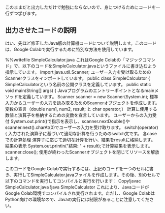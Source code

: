 このままだと出力しただけで勉強にならないので、身につけるためにコードを一行ずつ学びます。

出力させたコードの説明
---------------------------------
はい、先ほど修正したJava版の計算機コードについて説明します。このコードは、Google Colabで実行するために特別な方法を使用しています。

%%writefile SimpleCalculator.java
これはGoogle Colabの「マジックコマンド」で、以下のコードをSimpleCalculator.javaというファイルに書き込むよう指示しています。
import java.util.Scanner;
ユーザー入力を受け取るためのScannerクラスをインポートしています。
public class SimpleCalculator {
SimpleCalculatorという名前の公開クラスを定義しています。
public static void main(String[] args) {
Javaプログラムのエントリーポイントとなるmainメソッドを定義しています。
Scanner scanner = new Scanner(System.in);
標準入力からユーザーの入力を読み取るためのScannerオブジェクトを作成します。
変数の宣言（double num1, num2, result; と char operator;）
計算に使用する数値と演算子を格納するための変数を宣言しています。
ユーザーからの入力受付
System.out.print()で指示を表示し、scanner.nextDouble()やscanner.next().charAt(0)でユーザーの入力を受け取ります。
switch(operator) {
入力された演算子に基づいて適切な計算を行うためのswitch文です。
各caseでの計算処理
演算子に応じて適切な計算を行い、結果をresultに格納します。
結果の表示
System.out.println("結果: " + result);で計算結果を表示します。
scanner.close();
使用が終わったScannerオブジェクトを閉じてリソースを解放します。

このコードをGoogle Colabで実行するには、上記のコードを一つのセルに書き、実行してSimpleCalculator.javaファイルを作成します。その後、別のセルで以下のコマンドを実行してコンパイルと実行を行います：
Copy!javac SimpleCalculator.java
!java SimpleCalculator
これにより、JavaコードがGoogle Colab環境でコンパイルされ実行されます。ただし、Google ColabはPython向けの環境なので、Javaの実行には制限があることに注意してください。
